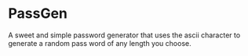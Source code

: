 # PassGen
A sweet and simple password generator that uses the ascii character to generate a random pass word of any length you choose.
